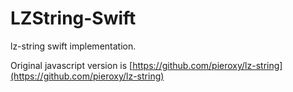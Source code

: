 # LZString-Swift

lz-string swift implementation.

Original javascript version is [https://github.com/pieroxy/lz-string](https://github.com/pieroxy/lz-string)